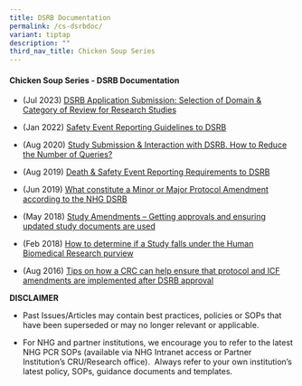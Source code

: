 ```yaml
---
title: DSRB Documentation
permalink: /cs-dsrbdoc/
variant: tiptap
description: ""
third_nav_title: Chicken Soup Series
---
```

<h4><strong>Chicken Soup Series - DSRB Documentation</strong></h4>
<ul data-tight="true" class="tight">
<li>
<p>(Jul 2023) <a href="/files/Training Files 2CS/(04) DSRB Documentation/Jul_23__DSRB_Application_Submission_Selection_of_Domain___Category_of_Review_for_Research_Studies.pdf" rel="noopener noreferrer nofollow" target="_blank">DSRB Application Submission: Selection of Domain &amp; Category of Review for Research Studies</a>
</p>
</li>
<li>
<p>(Jan 2022) <a href="/files/Training Files 2CS/(04) DSRB Documentation/Jan_22__Safety_Event_Reporting_Guidelines_to_DSRB.pdf" rel="noopener noreferrer nofollow" target="_blank">Safety Event Reporting Guidelines to DSRB</a>
</p>
</li>
<li>
<p>(Aug 2020) <a href="/files/Training Files 2CS/(04) DSRB Documentation/Aug_20__Study_Submission___Interaction_with_DSRB__How_to_Reduce_The_Number_of_Queries.pdf" rel="noopener noreferrer nofollow" target="_blank">Study Submission &amp; Interaction with DSRB. How to Reduce the Number of Queries?</a>
</p>
</li>
<li>
<p>(Aug 2019) <a href="/files/Training Files 2CS/(04) DSRB Documentation/Aug_19__Death___Safety_Event_Reporting_Requirements_to_DSRB.pdf" rel="noopener noreferrer nofollow" target="_blank">Death &amp; Safety Event Reporting Requirements to DSRB</a>
</p>
</li>
<li>
<p>(Jun 2019) <a href="/files/Training Files 2CS/(04) DSRB Documentation/Jun_19__What_constitute_a_Minor_or_Major_Protocol_Amendment_according_to_the_NHG_DSRB.pdf" rel="noopener noreferrer nofollow" target="_blank">What constitute a Minor or Major Protocol Amendment according to the NHG DSRB</a>
</p>
</li>
<li>
<p>(May 2018) <a href="/files/Training Files 2CS/(04) DSRB Documentation/May_18__Study_Amendments___Getting_approvals_and_ensuring_updated_study_documents_are_used.pdf" rel="noopener noreferrer nofollow" target="_blank">Study Amendments – Getting approvals and ensuring updated study documents are used</a>
</p>
</li>
<li>
<p>(Feb 2018) <a href="/files/Training Files 2CS/(04) DSRB Documentation/Feb_18__How_to_determine_if_a_Study_falls_under_the_Human_Biomedical_Research_purview.pdf" rel="noopener noreferrer nofollow" target="_blank">How to determine if a Study falls under the Human Biomedical Research purview</a>
</p>
</li>
<li>
<p>(Aug 2016) <a href="/files/Training Files 2CS/(04) DSRB Documentation/Aug_16__Tips_on_how_a_CRC_can_help_ensure_that_protocol_and_ICF_amendments_are_implemented_after_DSRB_approval.pdf" rel="noopener noreferrer nofollow" target="_blank">Tips on how a CRC can help ensure that protocol and ICF amendments are implemented after DSRB approval</a>
</p>
</li>
</ul>
<p></p>
<p><strong>DISCLAIMER</strong>
</p>
<ul data-tight="true" class="tight">
<li>
<p>Past Issues/Articles may contain best practices, policies or SOPs that
have been superseded or may no longer relevant or applicable.</p>
</li>
<li>
<p>For NHG and partner institutions, we encourage you to refer to the latest
NHG PCR SOPs (available via NHG Intranet access or Partner Institution’s
CRU/Research office).&nbsp; Always refer to your own institution’s latest
policy, SOPs, guidance documents and templates.</p>
<p></p>
</li>
</ul>
<p></p>